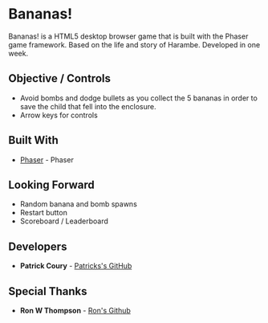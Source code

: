 
# Bananas!

Bananas! is a HTML5 desktop browser game that is built with the Phaser game framework. Based on the life and story of Harambe. Developed in one week. 

## Objective / Controls

* Avoid bombs and dodge bullets as you collect the 5 bananas in order to save the child that fell into the enclosure. 
* Arrow keys for controls



## Built With

* [Phaser](http://phaser.io/) - Phaser


## Looking Forward

* Random banana and bomb spawns
* Restart button
* Scoreboard / Leaderboard

## Developers

* **Patrick Coury** - [Patricks's GitHub](https://github.com/couryp)

## Special Thanks

* **Ron W Thompson** - [Ron's Github](https://github.com/ronwthompson)


